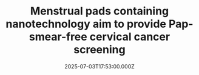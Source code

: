 ---
title: "Menstrual pads containing nanotechnology aim to provide Pap-smear-free cervical cancer screening"
date: 2025-07-03T17:53:00.000Z
category: Human Kindness
externalLink: "https://www.goodgoodgood.co/articles/menstrual-pads-nanotechnology-cervical-cancer-screening"
image: ""
excerpt: "Determined to make HPV and cervical cancer screenings less invasive, these researchers have turned to menstrual blood.…"
---